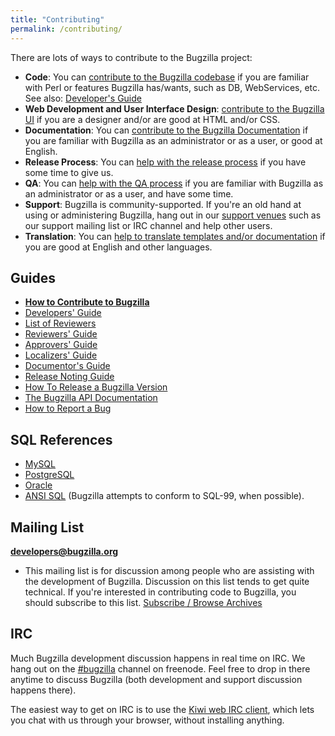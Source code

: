 ```yaml
---
title: "Contributing"
permalink: /contributing/
---
```


There are lots of ways to contribute to the Bugzilla project:

*   **Code**: You can [contribute to the Bugzilla codebase](https://wiki.mozilla.org/Bugzilla:Developers) if you are familiar with Perl or features Bugzilla has/wants, such as DB, WebServices, etc. See also: [Developer's Guide](/contributing/developer.html)
*   **Web Development and User Interface Design**: [contribute to the Bugzilla UI](/contributing/developer.html) if you are a designer and/or are good at HTML and/or CSS.
*   **Documentation**: You can [contribute to the Bugzilla Documentation](http://bugzilla.readthedocs.org/en/latest/style.html) if you are familiar with Bugzilla as an administrator or as a user, or good at English.
*   **Release Process**: You can [help with the release process](https://wiki.mozilla.org/Bugzilla:Release_Process) if you have some time to give us.
*   **QA**: You can [help with the QA process](https://wiki.mozilla.org/Bugzilla:QA) if you are familiar with Bugzilla as an administrator or as a user, and have some time.
*   **Support**: Bugzilla is community-supported. If you're an old hand at using or administering Bugzilla, hang out in our [support venues](/support/) such as our support mailing list or IRC channel and help other users.
*   **Translation**: You can [help to translate templates and/or documentation](http://bugzilla.readthedocs.org/en/latest/localizing/index.html) if you are good at English and other languages.

## Guides

  - [**How to Contribute to
    Bugzilla**](https://wiki.mozilla.org/Bugzilla:Developers)
  - [Developers' Guide](/contributing/developer.html)
  - [List of Reviewers](/contributing/reviewer-list.html)
  - [Reviewers' Guide](/contributing/reviewer.html)
  - [Approvers' Guide](/contributing/approver.html)
  - [Localizers'
    Guide](http://bugzilla.readthedocs.org/en/latest/localizing/index.html)
  - [Documentor's
    Guide](http://bugzilla.readthedocs.org/en/latest/style.html)
  - [Release Noting Guide](/contributing/releasenote.html)
  - [How To Release a Bugzilla
    Version](https://wiki.mozilla.org/Bugzilla:Release_Process)
  - [The Bugzilla API Documentation](https://bugzilla.readthedocs.io/en/5.0/api/)
  - [How to Report a Bug](/contributing/reporting_bugs.html)

## SQL References

  - [MySQL](https://dev.mysql.com/doc/)
  - [PostgreSQL](http://www.postgresql.org/docs/)
  - [Oracle](http://www.oracle.com/technology/documentation/database.html)
  - [ANSI SQL](http://savage.net.au/SQL/) (Bugzilla attempts to conform
    to SQL-99, when possible).

## Mailing List

**[developers@bugzilla.org](https://lists.bugzilla.org/cgi-bin/mj_wwwusr?func=lists-long-full&extra=developers)**
- This mailing list is for discussion among people who are assisting
with the development of Bugzilla. Discussion on this list tends to get
quite technical. If you're interested in contributing code to Bugzilla,
you should subscribe to this list. [Subscribe / Browse
Archives](https://lists.bugzilla.org/cgi-bin/mj_wwwusr?func=lists-long-full&extra=developers)

## IRC

Much Bugzilla development discussion happens in real time on IRC. We
hang out on the [\#bugzilla](ircs://chat.freenode.net/bugzilla) channel
on freenode. Feel free to drop in there anytime to discuss Bugzilla
(both development and support discussion happens there).

The easiest way to get on IRC is to use the [Kiwi web IRC
client](https://kiwiirc.com/client/chat.freenode.net#bugzilla), which
lets you chat with us through your browser, without installing anything.
